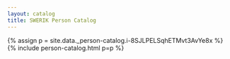 ```yaml
---
layout: catalog
title: SWERIK Person Catalog
---
```

{% assign p = site.data._person-catalog.i-8SJLPELSqhETMvt3AvYe8x %}
{% include person-catalog.html p=p %}

